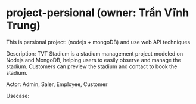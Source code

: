 # project-persional (owner: Trần Vĩnh Trung)
This is persional project: (nodejs + mongoDB) and use web API techniques

Description:
TVT Stadium is a stadium management project modeled on Nodejs and MongoDB, helping users to easily observe and manage the stadium. Customers can preview the stadium and contact to book the stadium.

Actor: Admin, Saler, Employee, Customer

Usecase: 
